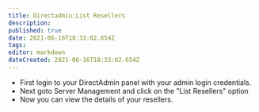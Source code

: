 ```yaml
---
title: Directadmin:List Resellers
description: 
published: true
date: 2021-06-16T18:33:02.654Z
tags: 
editor: markdown
dateCreated: 2021-06-16T18:33:02.654Z
---
```



- First login to your DirectAdmin panel with your admin login credentials.
- Next goto  Server Management and click on the "List Resellers" option
- Now you can view the details of your resellers.
